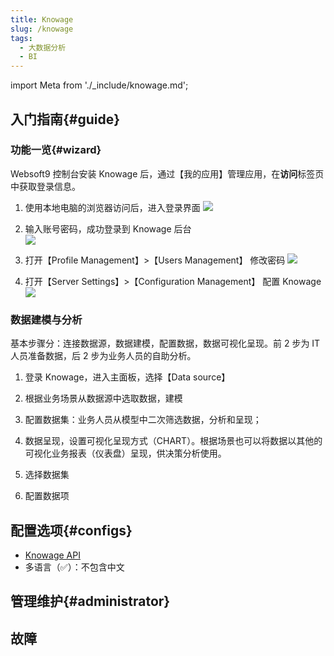 ```yaml
---
title: Knowage
slug: /knowage
tags:
  - 大数据分析
  - BI
---
```


import Meta from './_include/knowage.md';

<Meta name="meta" />

## 入门指南{#guide}

### 功能一览{#wizard}

Websoft9 控制台安装 Knowage 后，通过【我的应用】管理应用，在**访问**标签页中获取登录信息。  

1. 使用本地电脑的浏览器访问后，进入登录界面
   ![](https://libs.websoft9.com/Websoft9/DocsPicture/en/knowage/knowage-login-websoft9.png)

2. 输入账号密码，成功登录到 Knowage 后台  
   ![](https://libs.websoft9.com/Websoft9/DocsPicture/en/knowage/knowage-backend-websoft9.png)

3. 打开【Profile Management】>【Users Management】 修改密码
   ![](https://libs.websoft9.com/Websoft9/DocsPicture/en/knowage/knowage-changepw-websoft9.png)

4. 打开【Server Settings】>【Configuration Management】 配置 Knowage
   ![](https://libs.websoft9.com/Websoft9/DocsPicture/en/knowage/knowage-confmanagement-websoft9.png)

### 数据建模与分析

基本步骤分：连接数据源，数据建模，配置数据，数据可视化呈现。前 2 步为 IT 人员准备数据，后 2 步为业务人员的自助分析。

1. 登录 Knowage，进入主面板，选择【Data source】

2. 根据业务场景从数据源中选取数据，建模

3. 配置数据集：业务人员从模型中二次筛选数据，分析和呈现；

4. 数据呈现，设置可视化呈现方式（CHART）。根据场景也可以将数据以其他的可视化业务报表（仪表盘）呈现，供决策分析使用。

5. 选择数据集

6. 配置数据项

## 配置选项{#configs}

- [Knowage API](https://knowage.docs.apiary.io) 
- 多语言（✅）：不包含中文

## 管理维护{#administrator}


## 故障
